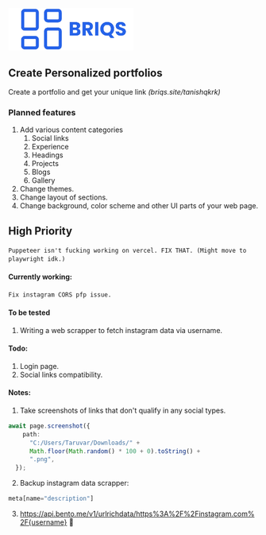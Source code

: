 <img width="50%" src="./public/logo_long.png" />

## Create Personalized portfolios
Create a portfolio and get your unique link _(briqs.site/tanishqkrk)_
<!-- ### Core functionlaity -->

### Planned features
1. Add various content categories
   1. Social links
   2. Experience
   3. Headings
   4. Projects
   5. Blogs
   6. Gallery
2. Change themes.
3. Change layout of sections.
4. Change background, color scheme and other UI parts of your web page.


## High Priority
```Puppeteer isn't fucking working on vercel. FIX THAT. (Might move to playwright idk.)```

#### Currently working:
```Fix instagram CORS pfp issue.```

#### To be tested
1. Writing a web scrapper to fetch instagram data via username.

#### Todo:
1. Login page.
2. Social links compatibility.

#### Notes:
1. Take screenshots of links that don't qualify in any social types.

```ts
await page.screenshot({
    path:
      "C:/Users/Taruvar/Downloads/" +
      Math.floor(Math.random() * 100 + 0).toString() +
      ".png",
  });
```
2. Backup instagram data scrapper: 
```js
meta[name="description"]
```
3. https://api.bento.me/v1/urlrichdata/https%3A%2F%2Finstagram.com%2F{username} 🤫